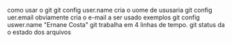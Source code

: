 como usar o git
git config user.name cria o uome de ususaria
git config uer.email obviamente cria o e-mail a ser usado exemplos
git config uswer.name "Ernane Costa"
git trabalha em 4 linhas de tempo. 
git status da o estado dos arquivos 






